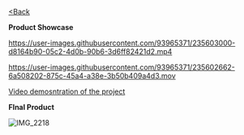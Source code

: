 [<Back](https://team-208-github-io.github.io/Team-208/)

**Product Showcase**


https://user-images.githubusercontent.com/93965371/235603000-d8164b90-05c2-4d0b-90b6-3d6ff82421d2.mp4


https://user-images.githubusercontent.com/93965371/235602662-6a508202-875c-45a4-a38e-3b50b409a4d3.mov

[Video demosntration of the project](https://youtu.be/O8_9IP1zYKc)

**FInal Product**

![IMG_2218](https://user-images.githubusercontent.com/93965371/235605811-7484c177-40ea-4453-94c1-2d4eb6a18e56.jpg)



